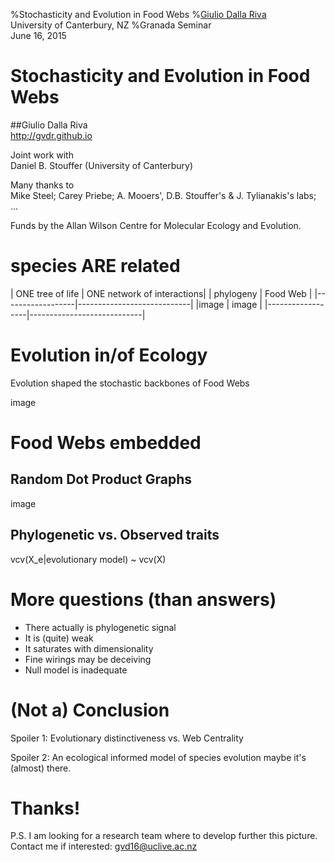 %Stochasticity and Evolution in Food Webs
%[Giulio Dalla Riva](http://gvdr.github.io) \
 University of Canterbury, NZ
%Granada Seminar <br/> June 16, 2015

# Stochasticity and Evolution in Food Webs

##Giulio Dalla Riva \
  http://gvdr.github.io

Joint work with \
Daniel B. Stouffer (University of Canterbury)

Many thanks to \
Mike Steel; Carey Priebe; A. Mooers', D.B. Stouffer's & J. Tylianakis's labs; ...

Funds by the Allan Wilson Centre for Molecular Ecology and Evolution.

# species ARE related


| ONE tree of life | ONE network of interactions|
| phylogeny        | Food Web                   |
|------------------|----------------------------|
|image             |   image                    |
|------------------|----------------------------|


# Evolution in/of Ecology

Evolution shaped the stochastic backbones of Food Webs

image

# Food Webs embedded

## Random Dot Product Graphs

image

## Phylogenetic vs. Observed traits

vcv(X_e|evolutionary model) ~ vcv(X)

# More questions (than answers)
* There actually is phylogenetic signal
* It is (quite) weak
* It saturates with dimensionality
* Fine wirings may be deceiving
* Null model is inadequate

# (Not a) Conclusion
Spoiler 1: Evolutionary distinctiveness vs. Web Centrality

Spoiler 2: An ecological informed model of species evolution maybe it's (almost) there.

# Thanks!

P.S. I am looking for a research team where to develop further this picture. Contact me if interested: gvd16@uclive.ac.nz
